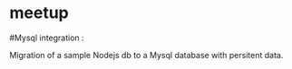 # meetup

#Mysql integration :

Migration of a sample Nodejs db to a Mysql database with persitent data.